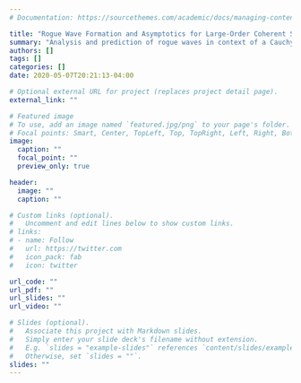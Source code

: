 ```yaml
---
# Documentation: https://sourcethemes.com/academic/docs/managing-content/

title: "Rogue Wave Formation and Asymptotics for Large-Order Coherent Structures"
summary: "Analysis and prediction of rogue waves in context of a Cauchy initial value problem, asymptotic properties of large-order coherent structures such as 'high-order-pole' solitons appearing in nonlinear integrable wave models."
authors: []
tags: []
categories: []
date: 2020-05-07T20:21:13-04:00

# Optional external URL for project (replaces project detail page).
external_link: ""

# Featured image
# To use, add an image named `featured.jpg/png` to your page's folder.
# Focal points: Smart, Center, TopLeft, Top, TopRight, Left, Right, BottomLeft, Bottom, BottomRight.
image:
  caption: ""
  focal_point: ""
  preview_only: true

header:
  image: ""
  caption: ""

# Custom links (optional).
#   Uncomment and edit lines below to show custom links.
# links:
# - name: Follow
#   url: https://twitter.com
#   icon_pack: fab
#   icon: twitter

url_code: ""
url_pdf: ""
url_slides: ""
url_video: ""

# Slides (optional).
#   Associate this project with Markdown slides.
#   Simply enter your slide deck's filename without extension.
#   E.g. `slides = "example-slides"` references `content/slides/example-slides.md`.
#   Otherwise, set `slides = ""`.
slides: ""
---
```

